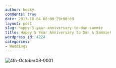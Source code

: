 ```yaml
---
author: becky
comments: true
date: 2013-10-04 08:00:29+00:00
layout: post
slug: happy-5-year-anniversary-to-dan-sammie
title: Happy 5 Year Anniversary to Dan & Sammie!
wordpress_id: 4224
categories:
- Weddings
---
```


![4th-October08-0001](http://www.beckyjenson.com/wp-content/uploads/2013/01/4th-October08-0001.jpg)
